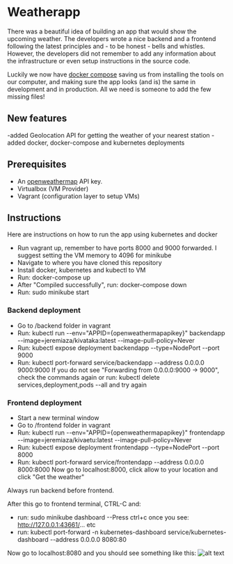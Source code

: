 # Weatherapp

There was a beautiful idea of building an app that would show the upcoming weather. The developers wrote a nice backend and a frontend following the latest principles and - to be honest - bells and whistles. However, the developers did not remember to add any information about the infrastructure or even setup instructions in the source code.

Luckily we now have [docker compose](https://docs.docker.com/compose/) saving us from installing the tools on our computer, and making sure the app looks (and is) the same in development and in production. All we need is someone to add the few missing files!

## New features

-added Geolocation API for getting the weather of your nearest station
-added docker, docker-compose and kubernetes deployments

## Prerequisites

* An [openweathermap](http://openweathermap.org/) API key.
* Virtualbox (VM Provider)
* Vagrant (configuration layer to setup VMs)

## Instructions

Here are instructions on how to run the app using kubernetes and docker

- Run vagrant up, remember to have ports 8000 and 9000 forwarded. I suggest setting the VM memory to 4096 for minikube
- Navigate to where you have cloned this repository
- Install docker, kubernetes and kubectl to VM
- Run: docker-compose up
- After "Compiled successfully", run: docker-compose down
- Run: sudo minikube start
### Backend deployment
- Go to /backend folder in vagrant
- Run: kubectl run --env="APPID={openweathermapapikey}" backendapp --image=jeremiaza/kivataka:latest --image-pull-policy=Never
- Run: kubectl expose deployment backendapp --type=NodePort --port 9000
- Run: kubectl port-forward service/backendapp --address 0.0.0.0 9000:9000
If you do not see "Forwarding from 0.0.0.0:9000 -> 9000", check the commands again or run: kubectl delete services,deployment,pods --all
and try again
### Frontend deployment
- Start a new terminal window
- Go to /frontend folder in vagrant
- Run: kubectl run --env="APPID={openweathermapapikey}" frontendapp --image=jeremiaza/kivaetu:latest --image-pull-policy=Never
- Run: kubectl expose deployment frontendapp --type=NodePort --port 8000
- Run: kubectl port-forward service/frontendapp --address 0.0.0.0 8000:8000
Now go to localhost:8000, click allow to your location and click "Get the weather"

Always run backend before frontend.

After this go to frontend terminal, CTRL-C and:
- run: sudo minikube dashboard
--Press ctrl+c once you see: http://127.0.0.1:43661/... etc
- run: kubectl port-forward -n kubernetes-dashboard service/kubernetes-dashboard --address 0.0.0.0 8080:80

Now go to localhost:8080 and you should see something like this:
![alt text](https://github.com/Jeremiaza/Weather-App/frontend/src/public/KubeDashBoard.jpg)
